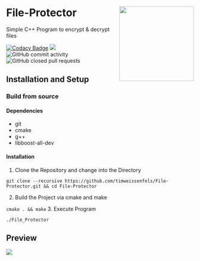 # File-Protector <img align="right" width="200" height="200" src="https://user-images.githubusercontent.com/32968964/129413089-6e66762e-de7e-4d2c-9a80-6eeea6d3cf24.png">

Simple C++ Program to encrypt &amp; decrypt files 

[![Codacy Badge](https://app.codacy.com/project/badge/Grade/1f013839ceb944bbb82128a0338816b3)](https://www.codacy.com/gh/timweissenfels/File-Protector/dashboard?utm_source=github.com&amp;utm_medium=referral&amp;utm_content=timweissenfels/File-Protector&amp;utm_campaign=Badge_Grade)
![](https://img.shields.io/github/issues/timweissenfels/File-Protector?style=flat)
![GitHub commit activity](https://img.shields.io/github/commit-activity/m/timweissenfels/File-Protector?style=flatt)
![GitHub closed pull requests](https://img.shields.io/github/issues-pr-closed-raw/timweissenfels/File-Protector?style=flatt)

## Installation and Setup

### Build from source

#### Dependencies
- git
- cmake
- g++
- libboost-all-dev

#### Installation

1. Clone the Repository and change into the Directory

``
git clone --recursive https://github.com/timweissenfels/File-Protector.git && cd File-Protector
``

2. Build the Project via cmake and make

``
cmake . && make
``
3. Execute Program
 
``./File_Protector``


## Preview

![](https://media.discordapp.net/attachments/318055119302295552/871110321803251792/Unbenannt.png?width=1569&height=984)
